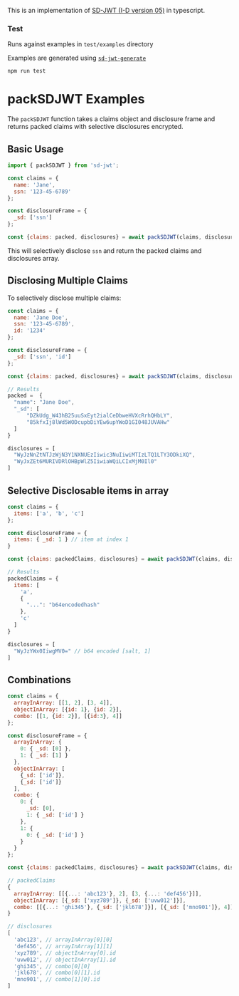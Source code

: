 This is an implementation of [SD-JWT (I-D version 05)](https://www.ietf.org/archive/id/draft-ietf-oauth-selective-disclosure-jwt-05.html) in typescript.


### Test

Runs against examples in `test/examples` directory

Examples are generated using [`sd-jwt-generate`](https://github.com/openwallet-foundation-labs/sd-jwt-python)
```
npm run test
```

# packSDJWT Examples

The `packSDJWT` function takes a claims object and disclosure frame and returns packed claims with selective disclosures encrypted.

## Basic Usage

```js
import { packSDJWT } from 'sd-jwt';

const claims = {
  name: 'Jane',
  ssn: '123-45-6789'    
};

const disclosureFrame = {
  _sd: ['ssn']   
};

const {claims: packed, disclosures} = await packSDJWT(claims, disclosureFrame, hasher);
```

This will selectively disclose `ssn` and return the packed claims and disclosures array.


## Disclosing Multiple Claims

To selectively disclose multiple claims:

```js
const claims = {
  name: 'Jane Doe',
  ssn: '123-45-6789',
  id: '1234'   
};

const disclosureFrame = {
  _sd: ['ssn', 'id']  
};

const {claims: packed, disclosures} = await packSDJWT(claims, disclosureFrame, hasher);

// Results
packed =  {
  "name": "Jane Doe",
  "_sd": [
      "DZkUdg_W43hB25uuSxEyt2ialCeDbweHVXcRrhQHbLY",
      "85kfxIj8lWd5WODcupbDiYEw6upYWoD1GI048JUVAHw"
  ]
}

disclosures = [
  "WyJzNnZtNTJzWjN3Y1NXNUEzIiwic3NuIiwiMTIzLTQ1LTY3ODkiXQ",
  "WyJxZEt6MURIVDRlOHBpWlZ5IiwiaWQiLCIxMjM0Il0"
]
```

## Selective Disclosable items in array

```js
const claims = {
  items: ['a', 'b', 'c'] 
};

const disclosureFrame = {
  items: { _sd: 1 } // item at index 1
}

const {claims: packedClaims, disclosures} = await packSDJWT(claims, disclosureFrame, hasher);

// Results
packedClaims = {
  items: [
    'a', 
    {
      "...": "b64encodedhash" 
    },
    'c'
  ]
}

disclosures = [
  "WyJzYWx0IiwgMV0=" // b64 encoded [salt, 1]
]
```

## Combinations

```js
const claims = {
  arrayInArray: [[1, 2], [3, 4]],
  objectInArray: [{id: 1}, {id: 2}],
  combo: [[1, {id: 2}], [{id:3}, 4]]
};

const disclosureFrame = {
  arrayInArray: {
    0: { _sd: [0] },
    1: { _sd: [1] }
  },
  objectInArray: [
    {_sd: ['id']}, 
    {_sd: ['id']}
  ],
  combo: {
    0: {
      _sd: [0],
      1: { _sd: ['id'] }
    },
    1: {
      0: { _sd: ['id'] }
    }
  }
};

const {claims: packedClaims, disclosures} = await packSDJWT(claims, disclosureFrame, hasher);

// packedClaims
{
  arrayInArray: [[{...: 'abc123'}, 2], [3, {...: 'def456'}]],
  objectInArray: [{_sd: ['xyz789']}, {_sd: ['uvw012']}], 
  combo: [[{...: 'ghi345'}, {_sd: ['jkl678']}], [{_sd: ['mno901']}, 4]]
}

// disclosures 
[
  'abc123', // arrayInArray[0][0]
  'def456', // arrayInArray[1][1]
  'xyz789', // objectInArray[0].id
  'uvw012', // objectInArray[1].id
  'ghi345', // combo[0][0] 
  'jkl678', // combo[0][1].id
  'mno901', // combo[1][0].id
]
```
